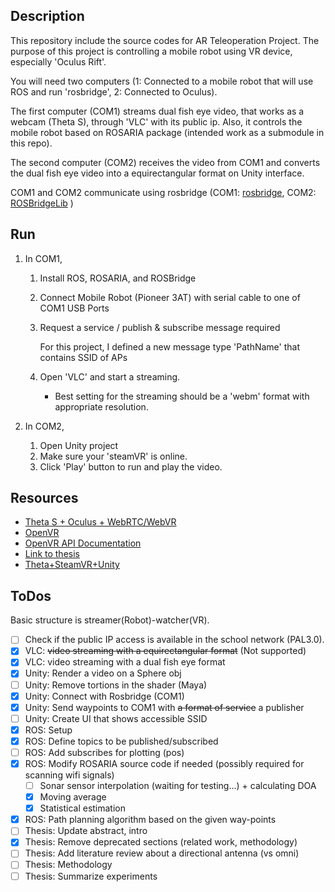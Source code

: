 ## Description

This repository include the source codes for AR Teleoperation Project.
The purpose of this project is controlling a mobile robot using VR device, especially 'Oculus Rift'.

You will need two computers (1: Connected to a mobile robot that will use ROS and run 'rosbridge', 2: Connected to Oculus). 

The first computer (COM1) streams dual fish eye video, that works as a webcam (Theta S), through 'VLC' with its public ip. Also, it controls the mobile robot based on ROSARIA package (intended work as a submodule in this repo).

The second computer (COM2) receives the video from COM1 and converts the dual fish eye video into a equirectangular format on Unity interface.

COM1 and COM2 communicate using rosbridge (COM1: [rosbridge](http://wiki.ros.org/rosbridge_suite), COM2: [ROSBridgeLib](https://github.com/MathiasCiarlo/ROSBridgeLib) )

## Run
1. In COM1,
    1) Install ROS, ROSARIA, and ROSBridge
    2) Connect Mobile Robot (Pioneer 3AT) with serial cable to one of COM1 USB Ports
    3) Request a service / publish & subscribe message required
    
       For this project, I defined a new message type 'PathName' that contains SSID of APs
    4) Open 'VLC' and start a streaming.
        * Best setting for the streaming should be a 'webm' format with appropriate resolution.

2. In COM2,
    1) Open Unity project
    2) Make sure your 'steamVR' is online.
    3) Click 'Play' button to run and play the video.

## Resources

* [Theta S + Oculus + WebRTC/WebVR](http://lists.theta360.guide/t/theta-s-webrtc-webgl-webvr-oculus/82)
* [OpenVR](https://github.com/ValveSoftware/openvr.git)
* [OpenVR API Documentation](https://github.com/ValveSoftware/openvr/wiki/API-Documentation)
* [Link to thesis](https://www.overleaf.com/8935687yqqmsddbyghx)
* [Theta+SteamVR+Unity](http://lists.theta360.guide/t/tutorial-live-ricoh-theta-s-dual-fish-eye-for-steamvr-in-unity/938)

## ToDos
Basic structure is streamer(Robot)-watcher(VR).
- [ ] Check if the public IP access is available in the school network (PAL3.0).
- [X] VLC: ~~video streaming with a equirectangular format~~ (Not supported)
- [X] VLC: video streaming with a dual fish eye format
- [X] Unity: Render a video on a Sphere obj
- [ ] Unity: Remove tortions in the shader (Maya)
- [X] Unity: Connect with Rosbridge (COM1)
- [X] Unity: Send waypoints to COM1 with ~~a format of service~~ a publisher
- [ ] Unity: Create UI that shows accessible SSID
- [X] ROS: Setup
- [X] ROS: Define topics to be published/subscribed
- [ ] ROS: Add subscribes for plotting (pos)
- [X] ROS: Modify ROSARIA source code if needed (possibly required for scanning wifi signals)
    - [ ] Sonar sensor interpolation (waiting for testing...) + calculating DOA
    - [X] Moving average
    - [X] Statistical estimation
- [X] ROS: Path planning algorithm based on the given way-points
- [ ] Thesis: Update abstract, intro
- [X] Thesis: Remove deprecated sections (related work, methodology)
- [ ] Thesis: Add literature review about a directional antenna (vs omni)
- [ ] Thesis: Methodology
- [ ] Thesis: Summarize experiments